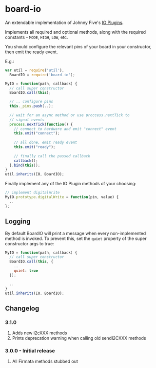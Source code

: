 
# board-io

An extendable implementation of Johnny Five's [IO Plugins](https://github.com/rwaldron/johnny-five/wiki/IO-Plugins).

Implements all required and optional methods, along with the required constants - `MODE`, `HIGH`, `LOW`, etc.

You should configure the relevant pins of your board in your constructor, then emit the ready event.

E.g.:

```javascript
var util = require('util'),
  BoardIO = require('board-io');

MyIO = function(path, callback) {
  // call super constructor
  BoardIO.call(this);

  // .. configure pins
  this._pins.push(..);
  
  // wait for an async method or use proccess.nextTick to 
  // signal events
  process.nextTick(function() {
    // connect to hardware and emit "connect" event
    this.emit("connect");
  
    // all done, emit ready event
    this.emit("ready");
  
    // finally call the passed callback
    callback();
  }.bind(this));
}
util.inherits(IO, BoardIO);
```

Finally implement any of the IO Plugin methods of your choosing:

```javascript
// implement digitalWrite
MyIO.prototype.digitalWrite = function(pin, value) {
  ..
};
```

## Logging

By default BoardIO will print a message when every non-implemented method is invoked.  To prevent this, set the `quiet` property of the super constructor args to true:

```javascript
MyIO = function(path, callback) {
  // call super constructor
  BoardIO.call(this, {
    ..
    quiet: true
  });

  ..
}
util.inherits(IO, BoardIO);
```

## Changelog

### 3.1.0

1. Adds new i2cXXX methods
2. Prints deprecation warning when calling old sendI2CXXX methods

### 3.0.0 - Initial release

1. All Firmata methods stubbed out
